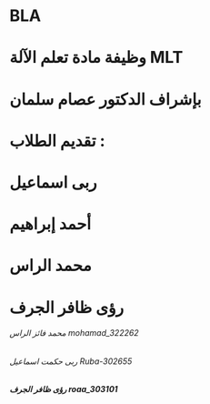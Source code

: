 # BLA
# وظيفة مادة تعلم الآلة MLT 
# بإشراف الدكتور عصام سلمان
# تقديم الطلاب :
 # ربى اسماعيل
 # أحمد إبراهيم   
 # محمد الراس 
 # رؤى ظافر الجرف
  ###### محمد فائز الراس mohamad_322262
  ###### ربى حكمت اسماعيل Ruba-302655
#####   رؤى ظافر الجرف roaa_303101 




